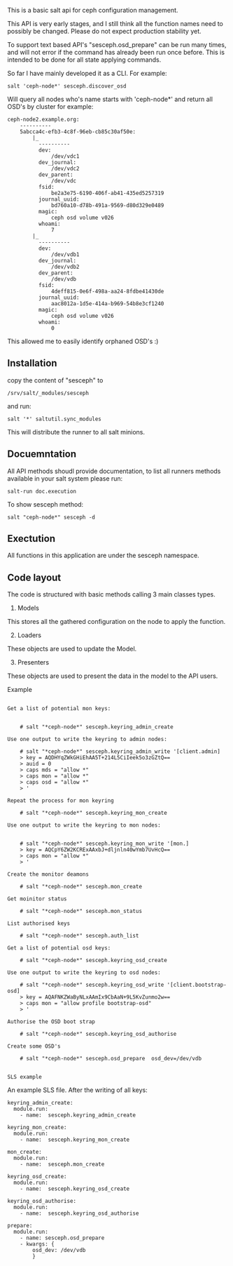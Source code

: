 This is a basic salt api for ceph configuration management.

This API is very early stages, and I still think all the function names need to
possibly be changed. Please do not expect production stability yet.

To support text based API's "sesceph.osd_prepare" can be run many times, and
will not error if the command has already been run once before. This is intended
to be done for all state applying commands.

So far I have mainly developed it as a CLI. For example:

    salt 'ceph-node*' sesceph.discover_osd

Will query all nodes who's name starts with 'ceph-node*' and return all OSD's
by  cluster for example:


    ceph-node2.example.org:
        ----------
        5abcca4c-efb3-4c8f-96eb-cb85c30af50e:
            |_
              ----------
              dev:
                  /dev/vdc1
              dev_journal:
                  /dev/vdc2
              dev_parent:
                  /dev/vdc
              fsid:
                  be2a3e75-6190-406f-ab41-435ed5257319
              journal_uuid:
                  bd760a10-d78b-491a-9569-d80d329e0489
              magic:
                  ceph osd volume v026
              whoami:
                  7
            |_
              ----------
              dev:
                  /dev/vdb1
              dev_journal:
                  /dev/vdb2
              dev_parent:
                  /dev/vdb
              fsid:
                  4deff815-0e6f-498a-aa24-8fdbe41430de
              journal_uuid:
                  aac8012a-1d5e-414a-b969-54b8e3cf1240
              magic:
                  ceph osd volume v026
              whoami:
                  0

This allowed me to easily identify orphaned OSD's :)

Installation
-----------

copy the content of "sesceph" to

    /srv/salt/_modules/sesceph

and run:

    salt '*' saltutil.sync_modules

This will distribute the runner to all salt minions.

Docuemntation
-------------

All API methods shoudl provide documentation, to list all runners methods
available in your salt system please run:

    salt-run doc.execution

To show sesceph method:

    salt "ceph-node*" sesceph -d


Exectution
----------

All functions in this application are under the sesceph namespace.

Code layout
-----------

The code is structured with basic methods calling 3 main classes types.

1. Models

This stores all the gathered configuration on the node to apply the function.

2. Loaders

These objects are used to update the Model.

3. Presenters

These objects are used to present the data in the model to the API users.



Example
~~~~~~~

Get a list of potential mon keys:


    # salt "*ceph-node*" sesceph.keyring_admin_create

Use one output to write the keyring to admin nodes:

    # salt "*ceph-node*" sesceph.keyring_admin_write '[client.admin]
    > key = AQDHYqZWkGHiEhAA5T+214L5CiIeek5o3zGZtQ==
    > auid = 0
    > caps mds = "allow *"
    > caps mon = "allow *"
    > caps osd = "allow *"
    > '

Repeat the process for mon keyring

    # salt "*ceph-node*" sesceph.keyring_mon_create

Use one output to write the keyring to mon nodes:


    # salt "*ceph-node*" sesceph.keyring_mon_write '[mon.]
    > key = AQCpY6ZW2KCRExAAxbJ+dljnln40wYmb7UvHcQ==
    > caps mon = "allow *"
    > '

Create the monitor deamons

    # salt "*ceph-node*" sesceph.mon_create

Get moinitor status

    # salt "*ceph-node*" sesceph.mon_status

List authorised keys

    # salt "*ceph-node*" sesceph.auth_list

Get a list of potential osd keys:

    # salt "*ceph-node*" sesceph.keyring_osd_create

Use one output to write the keyring to osd nodes:

    # salt "*ceph-node*" sesceph.keyring_osd_write '[client.bootstrap-osd]
    > key = AQAFNKZWaByNLxAAmIx9CbAaN+9L5KvZunmo2w==
    > caps mon = "allow profile bootstrap-osd"
    > '

Authorise the OSD boot strap

    # salt "*ceph-node*" sesceph.keyring_osd_authorise

Create some OSD's

    # salt "*ceph-node*" sesceph.osd_prepare  osd_dev=/dev/vdb


SLS example
~~~~~~~~~~~

An example SLS file. After the writing of all keys:

    keyring_admin_create:
      module.run:
        - name:  sesceph.keyring_admin_create

    keyring_mon_create:
      module.run:
        - name:  sesceph.keyring_mon_create

    mon_create:
      module.run:
        - name:  sesceph.mon_create

    keyring_osd_create:
      module.run:
        - name:  sesceph.keyring_osd_create

    keyring_osd_authorise:
      module.run:
        - name:  sesceph.keyring_osd_authorise

    prepare:
      module.run:
        - name: sesceph.osd_prepare
        - kwargs: {
            osd_dev: /dev/vdb
            }

